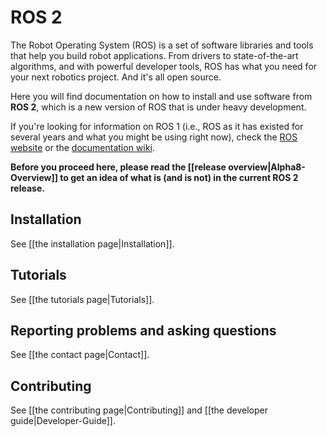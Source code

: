 # ROS 2

The Robot Operating System (ROS) is a set of software libraries and tools that help you build robot applications.
From drivers to state-of-the-art algorithms, and with powerful developer tools, ROS has what you need for your next robotics project.
And it's all open source.

Here you will find documentation on how to install and use software from **ROS 2**, which is a new version of ROS that is under heavy development.

If you're looking for information on ROS 1 (i.e., ROS as it has existed for several years and what you might be using right now), check the [ROS website](http://www.ros.org) or the [documentation wiki](http://wiki.ros.org).

**Before you proceed here, please read the [[release overview|Alpha8-Overview]] to get an idea of what is (and is not) in the current ROS 2 release.**

## Installation

See [[the installation page|Installation]].

## Tutorials

See [[the tutorials page|Tutorials]].

## Reporting problems and asking questions

See [[the contact page|Contact]].

## Contributing

See [[the contributing page|Contributing]] and [[the developer guide|Developer-Guide]].
